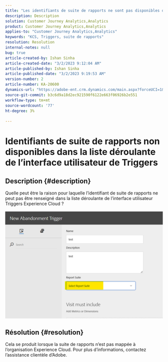 ```yaml
---
title: "Les identifiants de suite de rapports ne sont pas disponibles dans la liste déroulante de l’interface utilisateur de Triggers"
description: Description
solution: Customer Journey Analytics,Analytics
product: Customer Journey Analytics,Analytics
applies-to: "Customer Journey Analytics,Analytics"
keywords: "KCS, Triggers, suite de rapports"
resolution: Resolution
internal-notes: null
bug: true
article-created-by: Ishan Sinha
article-created-date: "3/2/2023 9:12:04 AM"
article-published-by: Ishan Sinha
article-published-date: "3/2/2023 9:19:53 AM"
version-number: 2
article-number: KA-20600
dynamics-url: "https://adobe-ent.crm.dynamics.com/main.aspx?forceUCI=1&pagetype=entityrecord&etn=knowledgearticle&id=bac1b647-dab8-ed11-83fe-6045bd0065f9"
source-git-commit: b3c6d9a18d2ec921590f6122e663f06926b2e551
workflow-type: tm+mt
source-wordcount: '77'
ht-degree: 3%

---
```


# Identifiants de suite de rapports non disponibles dans la liste déroulante de l’interface utilisateur de Triggers

## Description {#description}

Quelle peut être la raison pour laquelle l’identifiant de suite de rapports ne peut pas être renseigné dans la liste déroulante de l’interface utilisateur Triggers Experience Cloud ?

![](assets/___bbc1b647-dab8-ed11-83fe-6045bd0065f9___.png)

## Résolution {#resolution}

Cela se produit lorsque la suite de rapports n’est pas mappée à l’organisation Experience Cloud. Pour plus d’informations, contactez l’assistance clientèle d’Adobe.

<br> 